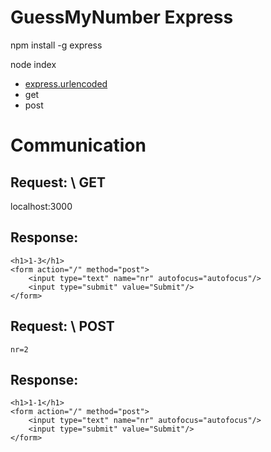 # GuessMyNumber Express 

npm install -g express

node index

* [express.urlencoded](https://stackoverflow.com/questions/23259168/what-are-express-json-and-express-urlencoded/51844327)
* get
* post

# Communication

## Request: \ GET
localhost:3000

## Response:
```
<h1>1-3</h1>
<form action="/" method="post">
	<input type="text" name="nr" autofocus="autofocus"/>
	<input type="submit" value="Submit"/>
</form>
```
## Request: \ POST
```
nr=2
```

## Response:
```
<h1>1-1</h1>
<form action="/" method="post">
	<input type="text" name="nr" autofocus="autofocus"/>
	<input type="submit" value="Submit"/>
</form>
```
